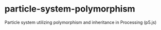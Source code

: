 # particle-system-polymorphism
Particle system utilizing polymorphism and inheritance in Processing (p5.js)
